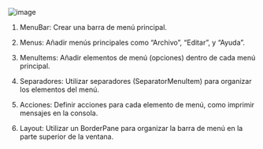![image](https://github.com/MORANHOLGUIN/Implementaci-n-de-un-Sistema-de-Men-s-en-una-Aplicaci-n-JavaFX/assets/168208095/7e643fc9-7e12-48a3-a340-0435d9dbce9f)

1. MenuBar: Crear una barra de menú principal.

2. Menus: Añadir menús principales como “Archivo”, “Editar”, y “Ayuda”.

3. MenuItems: Añadir elementos de menú (opciones) dentro de cada menú principal.

4. Separadores: Utilizar separadores (SeparatorMenuItem) para organizar los elementos del menú.

5. Acciones: Definir acciones para cada elemento de menú, como imprimir mensajes en la consola.

6. Layout: Utilizar un BorderPane para organizar la barra de menú en la parte superior de la ventana.
